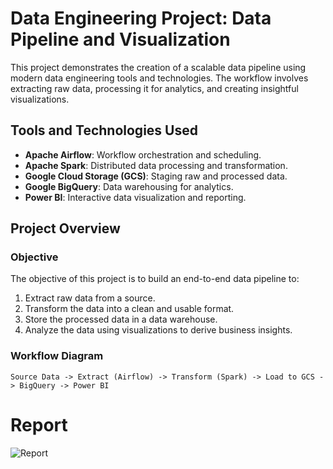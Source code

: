 # Data Engineering Project: Data Pipeline and Visualization

This project demonstrates the creation of a scalable data pipeline using modern data engineering tools and technologies. The workflow involves extracting raw data, processing it for analytics, and creating insightful visualizations.

## Tools and Technologies Used
- **Apache Airflow**: Workflow orchestration and scheduling.
- **Apache Spark**: Distributed data processing and transformation.
- **Google Cloud Storage (GCS)**: Staging raw and processed data.
- **Google BigQuery**: Data warehousing for analytics.
- **Power BI**: Interactive data visualization and reporting.


## Project Overview

### Objective
The objective of this project is to build an end-to-end data pipeline to:
1. Extract raw data from a source.
2. Transform the data into a clean and usable format.
3. Store the processed data in a data warehouse.
4. Analyze the data using visualizations to derive business insights.

### Workflow Diagram

```plaintext
Source Data -> Extract (Airflow) -> Transform (Spark) -> Load to GCS -> BigQuery -> Power BI
```

# Report
![Report]()

